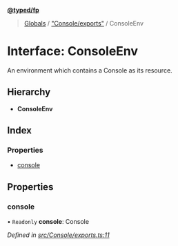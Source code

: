 **[@typed/fp](../README.md)**

> [Globals](../globals.md) / ["Console/exports"](../modules/_console_exports_.md) / ConsoleEnv

# Interface: ConsoleEnv

An environment which contains a Console as its resource.

## Hierarchy

* **ConsoleEnv**

## Index

### Properties

* [console](_console_exports_.consoleenv.md#console)

## Properties

### console

• `Readonly` **console**: Console

*Defined in [src/Console/exports.ts:11](https://github.com/TylorS/typed-fp/blob/f27ba3e/src/Console/exports.ts#L11)*

